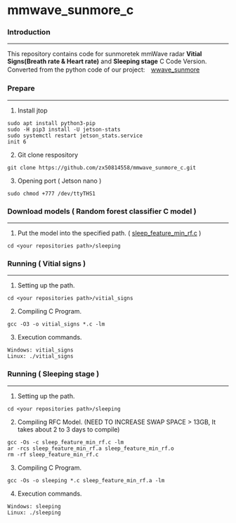 # mmwave_sunmore_c
### Introduction

------------


This repository contains code for sunmoretek mmWave radar **Vitial Signs(Breath rate & Heart rate)** and **Sleeping stage** C Code Version.
Converted from the python code of our project:　[wwave_sunmore](https://github.com/zx50814558/wwave_sunmore.git "wwave_sunmore")

### Prepare

------------


1. Install jtop
```
sudo apt install python3-pip
sudo -H pip3 install -U jetson-stats
sudo systemctl restart jetson_stats.service
init 6
```

2. Git clone respository
```
git clone https://github.com/zx50814558/mmwave_sunmore_c.git
```

3. Opening port ( Jetson nano )
```
sudo chmod +777 /dev/ttyTHS1
```

### Download models ( Random forest classifier C model )

------------

1. Put the model into the specified path. ( [sleep_feature_min_rf.c](https://drive.google.com/file/d/13cBlKjgBkZv5qSBsSFkn1Ow16-rulids/view?usp=sharing "sleep_feature_min_rf.c") )
```
cd <your repositories path>/sleeping
```

### Running ( Vitial signs )

------------


1. Setting up the path.
```
cd <your repositories path>/vitial_signs
```

2. Compiling C Program.
```
gcc -O3 -o vitial_signs *.c -lm
```

3. Execution commands.
```
Windows: vitial_signs
Linux: ./vitial_signs
```

### Running ( Sleeping stage )

------------


1. Setting up the path.
```
cd <your repositories path>/sleeping
```

2. Compiling RFC Model. (NEED TO INCREASE SWAP SPACE > 13GB, It takes about 2 to 3 days to compile)
```
gcc -Os -c sleep_feature_min_rf.c -lm
ar -rcs sleep_feature_min_rf.a sleep_feature_min_rf.o
rm -rf sleep_feature_min_rf.c
```

3. Compiling C Program.
```
gcc -Os -o sleeping *.c sleep_feature_min_rf.a -lm
```

4. Execution commands.
```
Windows: sleeping
Linux: ./sleeping
```
